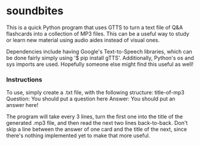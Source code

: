 # soundbites

This is a quick Python program that uses GTTS to turn a text file of Q&A flashcards
into a collection of MP3 files. This can be a useful way to study or learn new
material using audio aides instead of visual ones.  

Dependencies include having Google's Text-to-Speech libraries, which can be done
fairly simply using '$ pip install gTTS'. Additionally, Python's os and sys imports
are used. Hopefully someone else might find this useful as well!

### Instructions

To use, simply create a .txt file, with the following structure:
title-of-mp3
Question: You should put a question here
Answer: You should put an answer here!

The program will take every 3 lines, turn the first one into the title of the
generated .mp3 file, and then read the next two lines back-to-back. Don't skip
a line between the answer of one card and the title of the next, since there's
nothing implemented yet to make that more useful.
